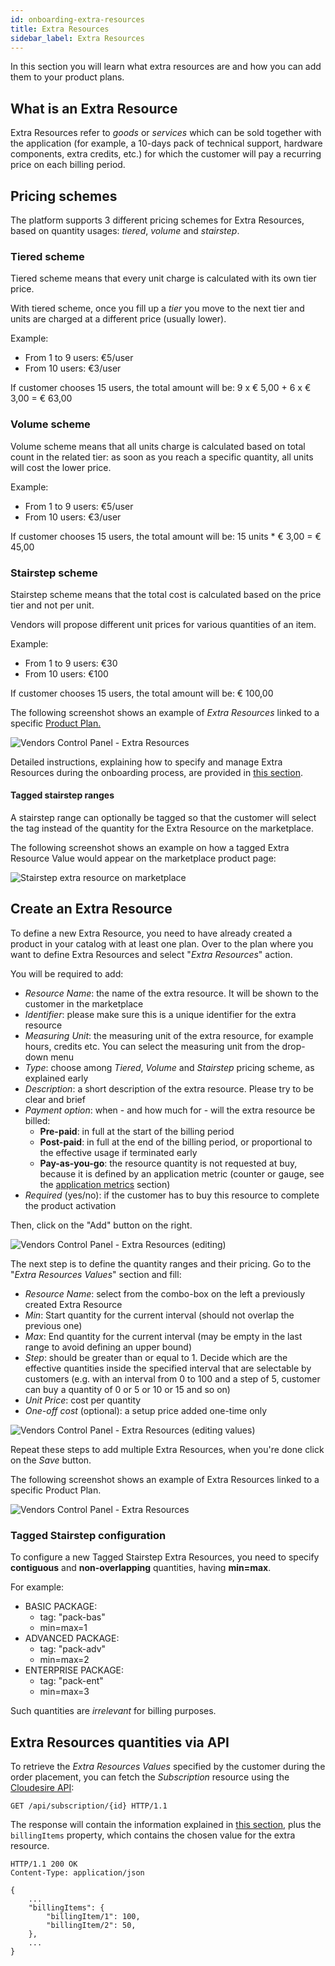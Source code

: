 ```yaml
---
id: onboarding-extra-resources
title: Extra Resources
sidebar_label: Extra Resources
---
```


In this section you will learn what extra resources are and how you can add them
to your product plans.

## What is an Extra Resource

Extra Resources refer to _goods_ or _services_ which can be sold together with
the application (for example, a 10-days pack of technical support, hardware
components, extra credits, etc.) for which the customer will pay a recurring
price on each billing period.

## Pricing schemes

The platform supports 3 different pricing schemes for Extra Resources, based on
quantity usages: *tiered*, *volume* and *stairstep*.

### Tiered scheme

Tiered scheme means that every unit charge is calculated with its own tier
price.

With tiered scheme, once you fill up a *tier* you move to the next tier and
units are charged at a different price (usually lower).

Example:

* From 1 to 9 users: €5/user
* From 10 users: €3/user

If customer chooses 15 users, the total amount will be:
9 x € 5,00 + 6 x € 3,00 = € 63,00

### Volume scheme

Volume scheme means that all units charge is calculated based on total count in
the related tier: as soon as you reach a specific quantity, all units will cost
the lower price.

Example:

* From 1 to 9 users: €5/user
* From 10 users: €3/user

If customer chooses 15 users, the total amount will be:
15 units * € 3,00 = € 45,00

### Stairstep scheme

Stairstep scheme means that the total cost is calculated based on the price tier
and not per unit.

Vendors will propose different unit prices for various quantities of an item.

Example:

* From 1 to 9 users: €30
* From 10 users: €100

If customer chooses 15 users, the total amount will be: € 100,00

The following screenshot shows an example of _Extra Resources_ linked to a
specific [Product Plan.](glossary.md#product-plan)

![Vendors Control Panel - Extra Resources](/img/docs/control_panel_extra_resources.png)

Detailed instructions, explaining how to specify and manage Extra Resources
during the onboarding process, are provided in [this
section](glossary.md#extra-resources).

#### Tagged stairstep ranges

A stairstep range can optionally be tagged so that the customer will select the tag
instead of the quantity for the Extra Resource on the marketplace.

The following screenshot shows an example on how a tagged Extra Resource Value would
appear on the marketplace product page:

![Stairstep extra resource on marketplace](assets/extra-resources/stairstep-tagged.png)

## Create an Extra Resource

To define a new Extra Resource, you need to have already created a product in
your catalog with at least one plan. Over to the plan where you want to define
Extra Resources and select "_Extra Resources_" action.

You will be required to add:

* _Resource Name_: the name of the extra resource. It will be shown to the
  customer in the marketplace
* _Identifier_: please make sure this is a unique identifier for the extra
  resource
* _Measuring Unit_: the measuring unit of the extra resource, for example hours,
  credits etc. You can select the measuring unit from the drop-down menu
* _Type_: choose among *Tiered*, *Volume* and *Stairstep* pricing scheme, as
  explained early
* _Description_: a short description of the extra resource. Please try to be
  clear and brief
* _Payment option_: when - and how much for - will the extra resource be billed:
  * __Pre-paid__: in full at the start of the billing period
  * __Post-paid__: in full at the end of the billing period, or proportional to
    the effective usage if terminated early
  * __Pay-as-you-go__: the resource quantity is not requested at buy, because it
    is defined by an application metric (counter or gauge, see the
    [application metrics](onboarding.md#application-metrics) section)
* _Required_ (yes/no): if the customer has to buy this resource to complete the
  product activation

Then, click on the "Add" button on the right.

![Vendors Control Panel - Extra Resources (editing)](/img/docs/control_panel_extra_resources_editing.png)

The next step is to define the quantity ranges and their pricing. Go to the
"_Extra Resources Values_" section and fill:

* _Resource Name_: select from the combo-box on the left a previously created
  Extra Resource
* _Min_: Start quantity for the current interval (should not overlap the
  previous one)
* _Max_: End quantity for the current interval (may be empty in the last range to avoid defining an upper bound)
* _Step_: should be greater than or equal to 1. Decide which are the effective quantities
  inside the specified interval that are selectable by customers (e.g. with an
  interval from 0 to 100 and a step of 5, customer can buy a quantity of 0 or 5
  or 10 or 15 and so on)
* _Unit Price_: cost per quantity
* _One-off cost_ (optional): a setup price added one-time only

![Vendors Control Panel - Extra Resources (editing values)](assets/control_panel_extra_resources_editing_values.png)

Repeat these steps to add multiple Extra Resources, when you're done click on
the *Save* button.

The following screenshot shows an example of Extra Resources linked to a
specific Product Plan.

![Vendors Control Panel - Extra Resources](/img/docs/control_panel_extra_resources.png "Vendors Control Panel - Extra Resources")

### Tagged Stairstep configuration

To configure a new Tagged Stairstep Extra Resources, you need to specify
**contiguous** and **non-overlapping** quantities, having **min=max**.

For example:

- BASIC PACKAGE:
  - tag: "pack-bas"
  - min=max=1
- ADVANCED PACKAGE:
  - tag: "pack-adv"
  - min=max=2
- ENTERPRISE PACKAGE:
  - tag: "pack-ent"
  - min=max=3

Such quantities are *irrelevant* for billing purposes.

## Extra Resources quantities via API

To retrieve the _Extra Resources Values_ specified by the customer during the
order placement, you can fetch the _Subscription_ resource using the [Cloudesire
API](api.md):

```http
GET /api/subscription/{id} HTTP/1.1
```

The response will contain the information explained in [this
section](syndication.md#retrieve-the-subscription-resource-after-a-subscription-created),
plus the `billingItems` property, which contains the chosen value for the extra
resource.

```http
HTTP/1.1 200 OK
Content-Type: application/json

{
    ...
    "billingItems": {
        "billingItem/1": 100,
        "billingItem/2": 50,
    },
    ...
}
```
